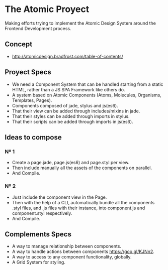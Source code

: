 # The Atomic Proyect
Making efforts trying to implement the Atomic Design System around the Frontend Development process.

## Concept

* http://atomicdesign.bradfrost.com/table-of-contents/

## Proyect Specs

* We need a Component System that can be handled starting from a static HTML, rather than a JS SPA Framework like others do.
* A system based on Atomic Components (Atoms, Molecules, Organisms, Templates, Pages).
* Components composed of jade, stylus and js(es6).
* That their view can be added through includes/mixins in jade.
* That their styles can be added through imports in stylus.
* That their scripts can be added through imports in js(es6).

## Ideas to compose

### Nº 1
* Create a page.jade, page.js(es6) and page.styl per view.
* Then include manually all the assets of the components on parallel.
* And Compile.

### Nº 2
* Just include the component view in the Page.
* Then with the help of a CLI, automatically bundle all the components .styl files, and .js files with their instance, into component.js and component.styl respectively.
* And Compile.

## Complements Specs
* A way to manage relationship between components.
* A way to handle actions between components https://goo.gl/KJNn2.
* A way to access to any component functionality, globally.
* A Grid System for styling.
